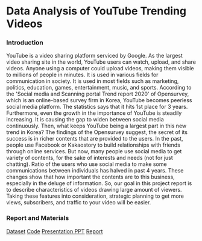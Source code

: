 # Data Analysis of YouTube Trending Videos

### Introduction

YouTube is a video sharing platform serviced by Google. As the largest video sharing
site in the world, YouTube users can watch, upload, and share videos. Anyone using a
computer could upload videos, making them visible to millions of people in minutes. It is
used in various fields for communication in society. It is used in most fields such as
marketing, politics, education, games, entertainment, music, and sports.
According to the 'Social media and Scanning portal Trend report 2020' of Opensurvey,
which is an online-based survey firm in Korea, YouTube becomes peerless social media
platform. The statistics says that it hits 1st place for 3 years. Furthermore, even the
growth in the importance of YouTube is steadily increasing. It is causing the gap to widen
between social media continuously.
Then, what keeps YouTube being a largest part in this new trend in Korea? The
findings of the Opensurvey suggest, the secret of its success is in richer contents that are
provided to the users.
In the past, people use Facebook or Kakaostory to build relationships with friends
through online services. But now, many people use social media to get variety of
contents, for the sake of interests and needs (not for just chatting). Ratio of the users who
use social media to make some communications between individuals has halved in past 4
years. These changes show that how important the contents are to this business,
especially in the deluge of information.
So, our goal in this project report is to describe characteristics of videos drawing large
amount of viewers. Taking these features into consideration, strategic planning to get
more views, subscribers, and traffic to your video will be easier.

### Report and Materials

[Dataset](https://www.kaggle.com/datasnaek/youtube-new)
[Code](https://github.com/Heejinee3/Data-Science/tree/master/Code)
[Presentation PPT](https://github.com/Heejinee3/Data-Science/blob/master/Presentation.pdf)
[Report](https://github.com/Heejinee3/Data-Science/blob/master/Report.pdf)
